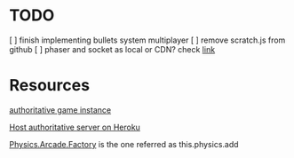 # TODO

[ ] finish implementing bullets system multiplayer
[ ] remove scratch.js from github
[ ] phaser and socket as local or CDN? check [link](https://stackoverflow.com/questions/27464168/how-to-include-scripts-located-inside-the-node-modules-folder)


# Resources

[authoritative game instance](https://phasertutorials.com/creating-a-simple-multiplayer-game-in-phaser-3-with-an-authoritative-server-part-1/)

[Host authoritative server on Heroku](https://phasertutorials.com/hosting-your-multiplayer-phaser-game-on-heroku/)


[Physics.Arcade.Factory](https://photonstorm.github.io/phaser3-docs/Phaser.Physics.Arcade.Factory.html)
is the one referred as this.physics.add
